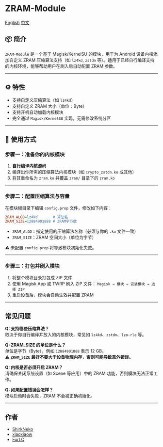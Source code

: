 # ZRAM-Module

[English](README.md)
[中文](README.zh-CN.md)

## 📦 简介

`ZRAM-Module` 是一个基于 Magisk/KernelSU 的模块，用于为 Android 设备内核添加自定义 ZRAM 压缩算法支持（如 `lz4kd`, `zstdn` 等）。适用于已经自行编译支持的内核环境，能够帮助用户在刷入后自动配置 ZRAM 参数。

---

## ⚙️ 特性

- 支持自定义压缩算法（如 `lz4kd`）
- 支持自定义 ZRAM 大小（单位：Byte）
- 支持开机自动加载内核模块
- 完全通过 `Magisk/KernelSU` 实现，无需修改系统分区

---

## 🚀 使用方式

### 步骤一：准备你的内核模块

1. **自行编译内核源码**
2. 编译出你所需的压缩算法内核模块（如 `crypto_zstdn.ko` 或其他）
3. 将其重命名为 `zram.ko` 并覆盖 `zram/` 目录下的 `zram.ko`

---

### 步骤二：配置压缩算法与容量

在模块根目录下编辑 `config.prop` 文件，修改如下内容：

```ini
ZRAM_ALGO=lz4kd       # 算法名
ZRAM_SIZE=12884901888 # ZRAM字节数
```

- `ZRAM_ALGO`：指定使用的压缩算法名称（必须与你的 `.ko` 文件一致）  
- `ZRAM_SIZE`：ZRAM 空间大小（单位为字节）

⚠️ 未配置 `config.prop` 将导致模块初始化失败。

---

### 步骤三：打包并刷入模块

1. 将整个模块目录打包成 ZIP 文件  
2. 使用 Magisk App 或 TWRP 刷入 ZIP 文件：
`Magisk → 模块 → 安装模块 → 选择 ZIP`
3. 重启设备后，模块会自动生效并配置 ZRAM

---

## 常见问题

**Q: 支持哪些压缩算法？**  
取决于你自行编译并放入的内核模块，常见如 `lz4kd`、`zstdn`、`lzo-rle` 等。

**Q: ZRAM_SIZE 的单位是什么？**  
单位是字节（Byte），例如 `12884901888` 表示 12 GB。  
⚠️ **`ZRAM_SIZE` 最好不要大于设备物理内存，否则可能导致意外错误。**

**Q: 内核是否必须开启 ZRAM？**  
请确保关闭系统设置（如 Scene 等应用）中的 ZRAM 功能，否则模块无法正常工作。

**Q: 如果配置错误会怎样？**  
模块启动时会失败，ZRAM 不会被正确初始化。

---

## 作者

- [ShirkNeko](https://github.com/ShirkNeko)
- [xiaoxiaow](https://github.com/Xiaomichael)
- [FurLC](https://github.com/FurLC)
